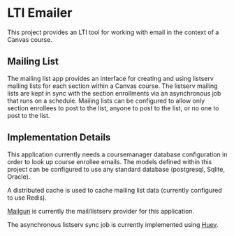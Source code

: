 # LTI Emailer

This project provides an LTI tool for working with email in the context of a Canvas course.

## Mailing List

The mailing list app provides an interface for creating and using listserv mailing lists for each section
within a Canvas course. The listserv mailing lists are kept in sync with the section enrollments
via an asynchronous job that runs on a schedule. Mailing lists can be configured to allow only section enrollees
to post to the list, anyone to post to the list, or no one to post to the list.

## Implementation Details

This application currently needs a coursemanager database configuration in order to look up course enrollee
emails. The models defined within this project can be configured to use any standard database (postgresql,
Sqlite, Oracle).

A distributed cache is used to cache mailing list data (currently configured to use Redis).

[Mailgun](https://documentation.mailgun.com/) is currently the mail/listserv provider for this application.

The asynchronous listserv sync job is currently implemented using [Huey](https://github.com/coleifer/huey).
